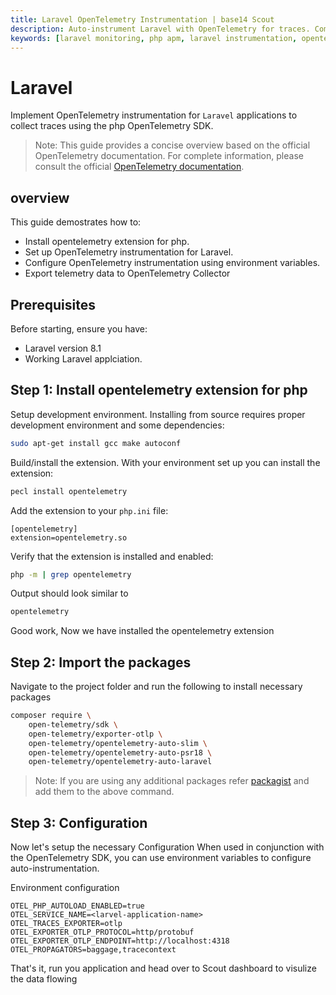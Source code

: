 ```yaml
---
title: Laravel OpenTelemetry Instrumentation | base14 Scout
description: Auto-instrument Laravel with OpenTelemetry for traces. Complete PHP APM setup with distributed tracing and HTTP monitoring.
keywords: [laravel monitoring, php apm, laravel instrumentation, opentelemetry laravel, php monitoring]
---
```


# Laravel

Implement OpenTelemetry instrumentation for `Laravel` applications
to collect traces using the php OpenTelemetry SDK.

> Note: This guide provides a concise overview based on the official
OpenTelemetry documentation. For complete information, please consult the official
[OpenTelemetry documentation](https://opentelemetry.io/docs/zero-code/php/).

## overview

This guide demostrates how to:

- Install opentelemetry extension for php.
- Set up OpenTelemetry instrumentation for Laravel.
- Configure OpenTelemetry instrumentation using environment variables.
- Export telemetry data to OpenTelemetry Collector

## Prerequisites

Before starting, ensure you have:

- Laravel version 8.1
- Working Laravel applciation.

## Step 1: Install opentelemetry extension for php

Setup development environment. Installing from source requires proper
development environment and some dependencies:

```bash
sudo apt-get install gcc make autoconf
```

Build/install the extension. With your environment set up you can install the extension:

```bash
pecl install opentelemetry
```

Add the extension to your `php.ini` file:

```text
[opentelemetry]
extension=opentelemetry.so
```

Verify that the extension is installed and enabled:

```bash
php -m | grep opentelemetry
```

Output should look similar to

```bash
opentelemetry
```

Good work, Now we have installed the opentelemetry extension

## Step 2: Import the packages

Navigate to the project folder and run the following to install necessary packages

```bash
composer require \
    open-telemetry/sdk \
    open-telemetry/exporter-otlp \
    open-telemetry/opentelemetry-auto-slim \
    open-telemetry/opentelemetry-auto-psr18 \
    open-telemetry/opentelemetry-auto-laravel
```

> Note: If you are using any additional packages
refer [packagist](https://packagist.org/search/?query=open-telemetry)
and add them to the above command.

## Step 3: Configuration

Now let's setup the necessary Configuration
When used in conjunction with the OpenTelemetry SDK, you
can use environment variables to configure auto-instrumentation.

Environment configuration

```text
OTEL_PHP_AUTOLOAD_ENABLED=true
OTEL_SERVICE_NAME=<larvel-application-name>
OTEL_TRACES_EXPORTER=otlp
OTEL_EXPORTER_OTLP_PROTOCOL=http/protobuf
OTEL_EXPORTER_OTLP_ENDPOINT=http://localhost:4318
OTEL_PROPAGATORS=baggage,tracecontext
```

That's it, run you application and head over to Scout dashboard
to visulize the data flowing

